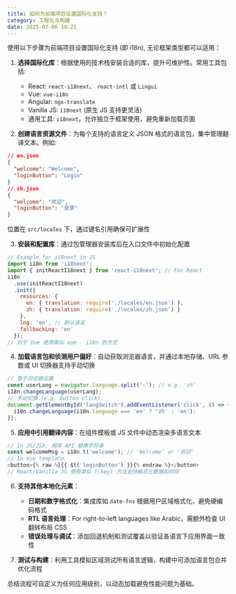 ```yaml
---
title: 如何为前端项目设置国际化支持？
category: 工程化与构建
date: 2025-07-06 19:21
---
```

使用以下步骤为前端项目设置国际化支持 (即 i18n), 无论框架类型都可以适用：

1. **选择国际化库**：根据使用的技术栈安装合适的库，提升可维护性。常用工具包括:
   - React: `react-i18next`、 `react-intl` 或 `Lingui`
   - Vue: `vue-i18n`
   - Angular: `ngx-translate`
   - Vanilla JS: `i18next` (原生 JS 支持更灵活)
   - 通用工具: `i18next`，允许独立于框架使用，避免重新加载页面

2. **创建语言资源文件**：为每个支持的语言定义 JSON 格式的语言包，集中管理翻译文本。例如:
```json
// en.json
{
  "welcome": "Welcome",
  "loginButton": "Login"
}
// zh.json
{
  "welcome": "欢迎",
  "loginButton": "登录"
}
```
位置在 `src/locales` 下，通过键名引用确保可扩展性

3. **安装和配置库**：通过包管理器安装库后在入口文件中初始化配置
```javascript
// Example for i18next in JS
import i18n from 'i18next';
import { initReactI18next } from 'react-i18next'; // For React
i18n
  .use(initReactI18next)
  .init({
    resources: {
      en: { translation: require('./locales/en.json') },
      zh: { translation: require('./locales/zh.json') }
    },
    lng: 'en', // 默认语言
    fallbackLng: 'en'
  });
// 对于 Vue 使用类似 vue - i18n 的方式
```

4. **加载语言包和侦测用户偏好**：自动获取浏览器语言，并通过本地存储、URL 参数或 UI 切换器支持手动切换
```javascript
// 基于浏览器设置
const userLang = navigator.language.split('-'); // e.g. 'zh'
i18n.changeLanguage(userLang);
// 手动切换 (e.g. button click)
document.getElementById('langSwitch').addEventListener('click', () => {
  i18n.changeLanguage(i18n.language === 'en' ? 'zh' : 'en');
});
```

5. **应用中引用翻译内容**：在组件模板或 JS 文件中动态渲染多语言文本
```javascript
// In JS/JSX: 用库 API 替换字符串
const welcomeMsg = i18n.t('welcome'); // 'Welcome' or '欢迎'
// In Vue template: 
<button>{% raw %}{{ $t('loginButton') }}{% endraw %}</button>
// React/Vanilla JS 使用类似 t(key) 方法支持格式化数据如时间
```

6. **支持其他本地化元素**：
   - **日期和数字格式化**：集成库如 `date-fns` 根据用户区域格式化，避免硬编码格式
   - **RTL 语言处理**：For right-to-left languages like Arabic，需额外检查 UI 翻转布局 CSS
   - **错误处理与调试**：添加回退机制和测试覆盖以验证各语言下应用界面一致性

7. **测试与构建**：利用工具模拟区域测试所有语言逻辑，构建中可添加语言包合并优化流程

总结流程可自定义为任何应用级别，以动态加载避免性能问题为基础。
